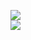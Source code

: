 [![](https://img.shields.io/badge/Made%20With-Github%20Spray-lightgrey.svg?style=for-the-badge&logo=github)](https://github.com/Annihil/github-spray#1293)  
[![](https://i.imgur.com/2DrTn0Z.gif)](https://github.com/Annihil/github-spray)